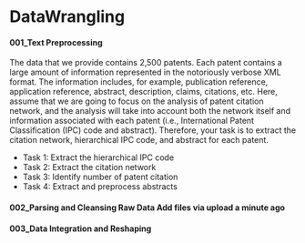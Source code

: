 # DataWrangling

#### 001_Text Preprocessing
The data that we provide contains 2,500 patents. Each patent contains a large amount of information represented in the notoriously verbose XML format. The information includes, for example, publication reference, application reference, abstract, description, claims, citations, etc. Here, assume that we are going to focus on the analysis of patent citation network, and the analysis will take into account both the network itself and information associated with each patent (i.e., International Patent Classification (IPC) code and abstract). Therefore, your task is to extract the citation network, hierarchical IPC code, and abstract for each patent.
* Task 1: Extract the hierarchical IPC code
* Task 2: Extract the citation network
* Task 3: Identify number of patent citation
* Task 4: Extract and preprocess abstracts


#### 002_Parsing and Cleansing Raw Data	Add files via upload	a minute ago


#### 003_Data Integration and Reshaping
